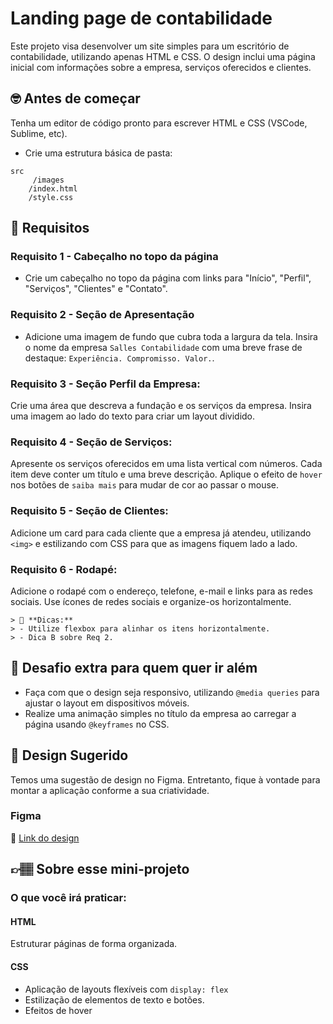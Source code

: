 # Landing page de contabilidade

Este projeto visa desenvolver um site simples para um escritório de contabilidade, utilizando apenas HTML e CSS. O design inclui uma página inicial com informações sobre a empresa, serviços oferecidos e clientes.


## 🤓 Antes de começar

Tenha um editor de código pronto para escrever HTML e CSS (VSCode, Sublime, etc).
- Crie uma estrutura básica de pasta:
```
src
     /images 
    /index.html 
    /style.css
```

## 🔨 Requisitos

### Requisito 1 - Cabeçalho no topo da página
- 	Crie um cabeçalho no topo da página com links para "Início", "Perfil", "Serviços", "Clientes" e "Contato".

### Requisito 2 - Seção de Apresentação

- Adicione uma imagem de fundo que cubra toda a largura da tela. Insira o nome da empresa `Salles Contabilidade` com uma breve frase de destaque: `Experiência. Compromisso. Valor.`.

### Requisito 3 - Seção Perfil da Empresa:
Crie uma área que descreva a fundação e os serviços da empresa. Insira uma imagem ao lado do texto para criar um layout dividido.

### Requisito 4 - Seção de Serviços:

Apresente os serviços oferecidos em uma lista vertical com números. Cada item deve conter um título e uma breve descrição.
Aplique  o efeito de `hover` nos botões de `saiba mais` para mudar de cor ao passar o mouse.

### Requisito 5 - Seção de Clientes:
Adicione um card para cada cliente que a empresa já atendeu, utilizando `<img>` e estilizando com CSS para que as imagens fiquem lado a lado.

### Requisito 6 - Rodapé:
Adicione o rodapé com o endereço, telefone, e-mail e links para as redes sociais. Use ícones de redes sociais e organize-os horizontalmente.

	> 👀 **Dicas:**
	> - Utilize flexbox para alinhar os itens horizontalmente.
	> - Dica B sobre Req 2.

## 🔨 Desafio extra para quem quer ir além

- Faça com que o design seja responsivo, utilizando `@media queries` para ajustar o layout em dispositivos móveis.
-  Realize uma animação simples no título da empresa ao carregar a página usando `@keyframes` no CSS.


## 🎨 Design Sugerido

Temos uma sugestão de design no Figma. Entretanto, fique à vontade para montar a aplicação conforme a sua criatividade.

### Figma

🔗 [Link do design]()

## 👉🏽 Sobre esse mini-projeto

### O que você irá praticar:

#### HTML
Estruturar páginas de forma organizada.

#### CSS
- Aplicação de layouts flexíveis com `display: flex`
- Estilização de elementos de texto e botões.
- Efeitos de hover

